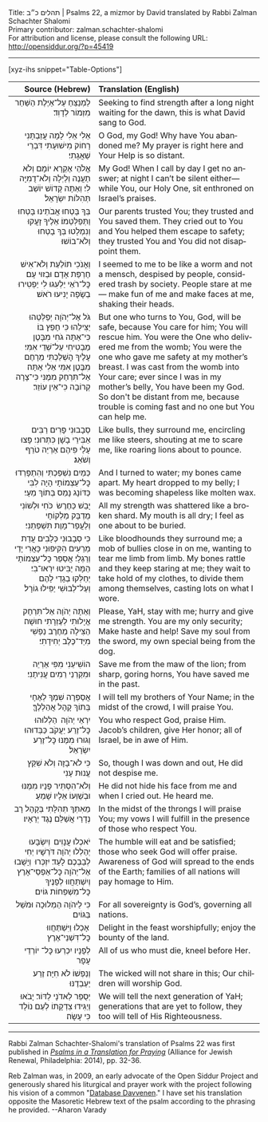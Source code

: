 <html>
<head></head>
<body>
Title: תהלים כ״ב | Psalms 22, a mizmor by David translated by Rabbi Zalman Schachter Shalomi<br />
Primary contributor: zalman.schachter-shalomi<br />
For attribution and license, please consult the following URL: <a href="http://opensiddur.org/?p=45419">http://opensiddur.org/?p=45419</a>
<p />
<hr />

[xyz-ihs snippet="Table-Options"]<table style="margin-left: auto; margin-right: auto;" class="draggable">
<thead><tr><th id="x" style="text-align: right;">Source (Hebrew)</th><th style="text-align: left;">Translation (English)</th></tr></thead>
<tbody>
<tr><td style="vertical-align:top;">
<div class="liturgy" lang="he" style="text-align: right;">
<span class="instruction">לַמְנַצֵּחַ 
עַל־אַיֶּלֶת הַשַּׁחַר 
מִזְמוֹר לְדָוִד׃</span>
</div></td>

<td style="vertical-align:top;">
<div class="english" lang="en" style="text-align: left;">
<span class="instruction">Seeking to find strength 
after a long night waiting for the dawn, 
this is what David sang to God.</span>
</div></td></tr>


<tr><td style="vertical-align:top;">
<div class="liturgy" lang="he" style="text-align: right;">
אֵלִי אֵלִי 
לָמָה עֲזַבְתָּנִי 
רָחוֹק מִישׁוּעָתִי 
דִּבְרֵי שַׁאֲגָתִי׃
</div></td>

<td style="vertical-align:top;">
<div class="english" lang="en" style="text-align: left;">
O God, my God!
Why have You abandoned me?
My prayer is right here 
and Your Help is so distant.
</div></td></tr>


<tr><td style="vertical-align:top;">
<div class="liturgy" lang="he" style="text-align: right;">
אֱלֹהַי 
אֶקְרָא יוֹמָם 
וְלֹא תַעֲנֶה 
וְלַיְלָה וְלֹא־דֻמִיָּה לִי׃
וְאַתָּה קָדוֹשׁ 
יוֹשֵׁב תְּהִלּוֹת יִשְׂרָאֵל׃
</div></td>

<td style="vertical-align:top;">
<div class="english" lang="en" style="text-align: left;">
My God!
When I call by day 
I get no answer;
at night I can’t be silent either— 
while You, our Holy One, 
sit enthroned on Israel’s praises.
</div></td></tr>


<tr><td style="vertical-align:top;">
<div class="liturgy" lang="he" style="text-align: right;">
בְּךָ בָּטְחוּ אֲבֹתֵינוּ 
בָּטְחוּ וַתְּפַלְּטֵמוֹ׃
אֵלֶיךָ זָעֲקוּ 
וְנִמְלָטוּ בְּךָ 
בָטְחוּ 
וְלֹא־בוֹשׁוּ׃
</div></td>

<td style="vertical-align:top;">
<div class="english" lang="en" style="text-align: left;">
Our parents trusted You;
they trusted and You saved them.
They cried out to You
and You helped them escape to safety;
they trusted You
and You did not disappoint them.
</div></td></tr>


<tr><td style="vertical-align:top;">
<div class="liturgy" lang="he" style="text-align: right;">
וְאָנֹכִי תוֹלַעַת 
וְלֹא־אִישׁ 
חֶרְפַּת אָדָם 
וּבְזוּי עָם׃
כׇּל־רֹאַי 
יַלְעִגוּ לִי 
יַפְטִירוּ בְשָׂפָה 
יָנִיעוּ רֹאשׁ׃
</div></td>

<td style="vertical-align:top;">
<div class="english" lang="en" style="text-align: left;">
I seemed to me to be like a worm 
and not a mensch, 
despised by people, 
considered trash by society.
People stare at me— 
make fun of me 
and make faces at me, 
shaking their heads.
</div></td></tr>


<tr><td style="vertical-align:top;">
<div class="liturgy" lang="he" style="text-align: right;">
גֹּל אֶל־יְהֹוָה 
יְפַלְּטֵהוּ 
יַצִּילֵהוּ 
כִּי חָפֵץ בּוֹ׃
כִּי־אַתָּה 
גֹחִי מִבָּטֶן 
&nbsp;
מַבְטִיחִי 
עַל־שְׁדֵי אִמִּי׃
עָלֶיךָ הׇשְׁלַכְתִּי מֵרָחֶם 
&nbsp;
&nbsp;
מִבֶּטֶן אִמִּי 
אֵלִי אָתָּה׃
אַל־תִּרְחַק מִמֶּנִּי 
כִּי־צָרָה קְרוֹבָה 
כִּי־אֵין עוֹזֵר׃
</div></td>

<td style="vertical-align:top;">
<div class="english" lang="en" style="text-align: left;">
But one who turns to You, God, 
will be safe,
because You care for him;
You will rescue him.
You were the One
who delivered me from the womb;
You were the one
who gave me safety
at my mother’s breast.
I was cast from the womb 
into Your care; 
ever since I was 
in my mother’s belly,
You have been my God.
So don't be distant from me, 
because trouble is coming fast 
and no one but You can help me.
</div></td></tr>


<tr><td style="vertical-align:top;">
<div class="liturgy" lang="he" style="text-align: right;">
סְבָבוּנִי פָּרִים רַבִּים 
אַבִּירֵי בָשָׁן כִּתְּרוּנִי׃
פָּצוּ עָלַי פִּיהֶם 
אַרְיֵה טֹרֵף וְשֹׁאֵג׃
</div></td>

<td style="vertical-align:top;">
<div class="english" lang="en" style="text-align: left;">
Like bulls, they surround me, 
encircling me like steers, 
shouting at me to scare me, 
like roaring lions about to pounce.
</div></td></tr>


<tr><td style="vertical-align:top;">
<div class="liturgy" lang="he" style="text-align: right;">
כַּמַּיִם נִשְׁפַּכְתִּי 
וְהִתְפָּרְדוּ כׇּל־עַצְמוֹתָי 
הָיָה לִבִּי 
כַּדּוֹנָג נָמֵס 
בְּתוֹךְ מֵעָי׃
</div></td>

<td style="vertical-align:top;">
<div class="english" lang="en" style="text-align: left;">
And I turned to water; 
my bones came apart.
My heart dropped to my belly;
I was becoming shapeless 
like molten wax.
</div></td></tr>


<tr><td style="vertical-align:top;">
<div class="liturgy" lang="he" style="text-align: right;">
יָבֵשׁ 
כַּחֶרֶשׂ  כֹּחִי 
וּלְשׁוֹנִי מֻדְבָּק מַלְקוֹחָי 
וְלַעֲפַר־מָוֶת תִּשְׁפְּתֵנִי׃
</div></td>

<td style="vertical-align:top;">
<div class="english" lang="en" style="text-align: left;">
All my strength was shattered 
like a broken shard.
My mouth is all dry;
I feel as one about to be buried.
</div></td></tr>


<tr><td style="vertical-align:top;">
<div class="liturgy" lang="he" style="text-align: right;">
כִּי סְבָבוּנִי 
כְּלָבִים 
עֲדַת מְרֵעִים הִקִּיפוּנִי 
כָּאֲרִי יָדַי וְרַגְלָי׃
אֲסַפֵּר כׇּל־עַצְמוֹתָי 
הֵמָּה יַבִּיטוּ יִרְאוּ־בִי׃
יְחַלְּקוּ 
בְגָדַי לָהֶם 
וְעַל־לְבוּשִׁי 
יַפִּילוּ גוֹרָל׃
</div></td>

<td style="vertical-align:top;">
<div class="english" lang="en" style="text-align: left;">
Like bloodhounds
they surround me;
a mob of bullies close in on me,
wanting to tear me limb from limb.
My bones rattle
and they keep staring at me;
they wait
to take hold of my clothes, 
to divide them among themselves, 
casting lots on what I wore.
</div></td></tr>


<tr><td style="vertical-align:top;">
<div class="liturgy" lang="he" style="text-align: right;">
וְאַתָּה יְהֹוָה 
אַל־תִּרְחָק 
אֱיָלוּתִי 
לְעֶזְרָתִי חוּשָׁה׃
הַצִּילָה מֵחֶרֶב נַפְשִׁי 
מִיַּד־כֶּלֶב 
יְחִידָתִי׃
</div></td>

<td style="vertical-align:top;">
<div class="english" lang="en" style="text-align: left;">
Please, YaH, stay with me; 
hurry and give me strength.
You are my only security;
Make haste and help!
Save my soul from the sword, 
my own special being 
from the dog.
</div></td></tr>


<tr><td style="vertical-align:top;">
<div class="liturgy" lang="he" style="text-align: right;">
הוֹשִׁיעֵנִי מִפִּי אַרְיֵה 
וּמִקַּרְנֵי רֵמִים 
עֲנִיתָנִי׃
</div></td>

<td style="vertical-align:top;">
<div class="english" lang="en" style="text-align: left;">
Save me from the maw of the lion; 
from sharp, goring horns,
You have saved me in the past.
</div></td></tr>


<tr><td style="vertical-align:top;">
<div class="liturgy" lang="he" style="text-align: right;">
אֲסַפְּרָה שִׁמְךָ 
לְאֶחָי 
בְּתוֹךְ קָהָל 
אֲהַלְלֶךָּ׃
</div></td>

<td style="vertical-align:top;">
<div class="english" lang="en" style="text-align: left;">
I will tell my brothers
of Your Name;
in the midst of the crowd,
I will praise You.
</div></td></tr>


<tr><td style="vertical-align:top;">
<div class="liturgy" lang="he" style="text-align: right;">
יִרְאֵי יְהֹוָה  הַלְלוּהוּ 
כׇּל־זֶרַע יַעֲקֹב כַּבְּדוּהוּ 
וְגוּרוּ מִמֶּנּוּ כׇּל־זֶרַע יִשְׂרָאֵל׃
</div></td>

<td style="vertical-align:top;">
<div class="english" lang="en" style="text-align: left;">
You who respect God, praise Him. 
Jacob’s children, give Her honor; 
all of Israel, be in awe of Him.
</div></td></tr>


<tr><td style="vertical-align:top;">
<div class="liturgy" lang="he" style="text-align: right;">
כִּי לֹא־בָזָה 
וְלֹא שִׁקַּץ עֱנוּת עָנִי 
</div></td>

<td style="vertical-align:top;">
<div class="english" lang="en" style="text-align: left;">
So, though I was down and out,
He did not despise me.
</div></td></tr>


<tr><td style="vertical-align:top;">
<div class="liturgy" lang="he" style="text-align: right;">
וְלֹא־הִסְתִּיר פָּנָיו מִמֶּנּוּ 
וּבְשַׁוְּעוֹ אֵלָיו 
שָׁמֵעַ׃
</div></td>

<td style="vertical-align:top;">
<div class="english" lang="en" style="text-align: left;">
He did not hide his face from me 
and when I cried out.
He heard me.
</div></td></tr>


<tr><td style="vertical-align:top;">
<div class="liturgy" lang="he" style="text-align: right;">
מֵאִתְּךָ תְּהִלָּתִי 
בְּקָהָל רָב 
נְדָרַי אֲשַׁלֵּם 
נֶגֶד 
יְרֵאָיו׃
</div></td>

<td style="vertical-align:top;">
<div class="english" lang="en" style="text-align: left;">
In the midst of the throngs 
I will praise You; 
my vows I will fulfill 
in the presence of those 
who respect You.
</div></td></tr>


<tr><td style="vertical-align:top;">
<div class="liturgy" lang="he" style="text-align: right;">
יֹאכְלוּ עֲנָוִים  וְיִשְׂבָּעוּ 
יְהַלְלוּ יְהֹוָה דֹּרְשָׁיו יְחִי לְבַבְכֶם לָעַד׃
יִזְכְּרוּ  וְיָשֻׁבוּ אֶל־יְהֹוָה 
כׇּל־אַפְסֵי־אָרֶץ 
וְיִשְׁתַּחֲווּ לְפָנֶיךָ 
כׇּל־מִשְׁפְּחוֹת גּוֹיִם׃
</div></td>

<td style="vertical-align:top;">
<div class="english" lang="en" style="text-align: left;">
The humble will eat and be satisfied; 
those who seek God will offer praise. 
Awareness of God will spread 
to the ends of the Earth; 
families of all nations 
will pay homage to Him.
</div></td></tr>


<tr><td style="vertical-align:top;">
<div class="liturgy" lang="he" style="text-align: right;">
כִּי לַיהֹוָה הַמְּלוּכָה 
וּמֹשֵׁל בַּגּוֹיִם׃
</div></td>

<td style="vertical-align:top;">
<div class="english" lang="en" style="text-align: left;">
For all sovereignty is God’s, 
governing all nations.
</div></td></tr>


<tr><td style="vertical-align:top;">
<div class="liturgy" lang="he" style="text-align: right;">
אָכְלוּ וַיִּשְׁתַּחֲווּ  
כׇּל־דִּשְׁנֵי־אֶרֶץ 
</div></td>

<td style="vertical-align:top;">
<div class="english" lang="en" style="text-align: left;">
Delight in the feast worshipfully; 
enjoy the bounty of the land.
</div></td></tr>


<tr><td style="vertical-align:top;">
<div class="liturgy" lang="he" style="text-align: right;">
לְפָנָיו יִכְרְעוּ כׇּל־
יוֹרְדֵי עָפָר
</div></td>

<td style="vertical-align:top;">
<div class="english" lang="en" style="text-align: left;">
All of us who must die, 
kneel before Her.
</div></td></tr>


<tr><td style="vertical-align:top;">
<div class="liturgy" lang="he" style="text-align: right;">
וְנַפְשׁוֹ לֹא חִיָּה׃
זֶרַע יַעַבְדֶנּוּ
</div></td>

<td style="vertical-align:top;">
<div class="english" lang="en" style="text-align: left;">
The wicked will not share in this; 
Our children will worship God.
</div></td></tr>


<tr><td style="vertical-align:top;">
<div class="liturgy" lang="he" style="text-align: right;">
יְסֻפַּר 
לַאדֹנָי לַדּוֹר׃
יָבֹאוּ 
וְיַגִּידוּ צִדְקָתוֹ לְעַם נוֹלָד 
כִּי עָשָׂה׃
</div></td>

<td style="vertical-align:top;">
<div class="english" lang="en" style="text-align: left;">
We will tell the next generation 
of YaH;
generations that are yet to follow, 
they too will tell 
of His Righteousness.
</div></td></tr>
</tbody></table>

<hr />

Rabbi Zalman Schachter-Shalomi's translation of Psalms 22 was first published in <em><a href="https://www.indiebound.org/book/9780615976785">Psalms in a Translation for Praying</a></em> (Alliance for Jewish Renewal, Philadelphia: 2014), pp. 32-36. 

Reb Zalman was, in 2009, an early advocate of the Open Siddur Project and generously shared his liturgical and prayer work with the project following his vision of a common "<a href="/?p=7665">Database Davvenen</a>." I have set his translation opposite the Masoretic Hebrew text of the psalm according to the phrasing he provided. --Aharon Varady

&nbsp;
</body>
</html>